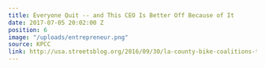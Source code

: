 ```yaml
---
title: Everyone Quit -- and This CEO Is Better Off Because of It
date: 2017-07-05 20:02:00 Z
position: 6
image: "/uploads/entrepreneur.png"
source: KPCC
link: http://usa.streetsblog.org/2016/09/30/la-county-bike-coalitions-tamika-butler-on-planning-while-black/
---
```


